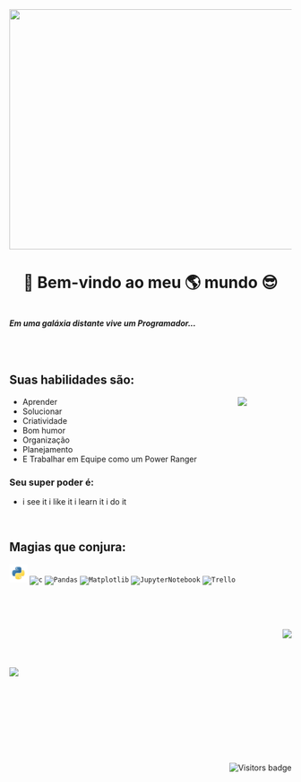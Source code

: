 

  <img align="center" width="1024" height="428" src="https://realbusinessda.s3.eu-west-2.amazonaws.com/wp-content/uploads/2018/04/Ready-Player-One.jpg" />

<br />

<h1 align="center"  size="40px">
                     🎉 Bem-vindo ao meu 🌎 mundo 😎
</h1>

<br />
  <i><b>Em uma galáxia distante vive um Programador...</b></i>

<br />
<br />
<br />
<br />

## Suas habilidades são:
 - Aprender <img align="right" width="20%" src="https://giphy.com/gifs/cniU2lzZMjgcj18DcW/html5" /> 
 - Solucionar 
 - Criatividade
 - Bom humor
 - Organização
 - Planejamento
 - E Trabalhar em Equipe como um Power Ranger                                 

### Seu super poder é:
- i see it i like it i learn it i do it

<br />

## Magias que conjura:

<code><img height="32" src="https://raw.githubusercontent.com/github/explore/80688e429a7d4ef2fca1e82350fe8e3517d3494d/topics/python/python.png" alt="Python"/></code>
<code><img height="32" src="https://cdn.iconscout.com/icon/free/png-512/c-programming-569564.png" alt="c"/></code>
<code><img height="32" src="https://p.kindpng.com/picc/s/574-5747046_python-pandas-logo-transparent-hd-png-download.png" alt="Pandas"/></code>
<code><img height="32" src="https://miro.medium.com/max/805/0*lheOLngZH18XLnoq.jpg" alt="Matplotlib"/></code>
<code><img height="32" src="https://www.seekpng.com/png/detail/410-4104604_here-is-how-to-add-a-shortcut-of.png" alt="JupyterNotebook"/></code>
<code><img height="32" src="https://cdn.iconscout.com/icon/free/png-512/trello-6-569395.png" alt="Trello"/></code>

 

<br />
<br />
<br />

<p>
  <img align="right" src="https://github-readme-stats.vercel.app/api/top-langs/?username=DirceuSilvestre&theme=radical" />
  <br /><br /><br /><br />
  <img align="left" src="https://github-readme-stats.vercel.app/api?username=DirceuSilvestre&show_icons=true&theme=radical" />
  <br /><br /><br /><br /><br /><br /><br /><br /><br /><br />
  <a href="https://badges.pufler.dev">
      <img align="right" src="https://badges.pufler.dev/visits/DirceuSilvestre/DirceuSilvestre" alt="Visitors badge" />
   </a>
</p>

<br />

<!--
**DirceuSilvestre/DirceuSilvestre** is a ✨ _special_ ✨ repository because its `README.md` (this file) appears on your GitHub profile.

Here are some ideas to get you started:

- 🔭 I’m currently working on ...
- 🌱 I’m currently learning ...
- 👯 I’m looking to collaborate on ...
- 🤔 I’m looking for help with ...
- 💬 Ask me about ...
- 📫 How to reach me: ...
- 😄 Pronouns: ...
- ⚡ Fun fact: ...
-->





